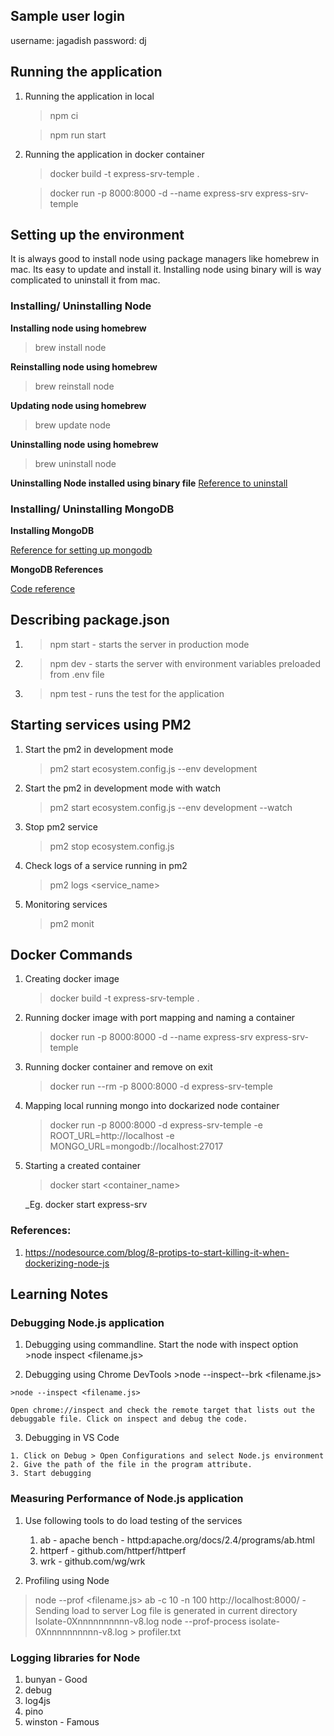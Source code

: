 ## Sample user login
username: jagadish
password: dj

## **Running the application** ##

1. Running the application in local
    > npm ci
    
    > npm run start

2. Running the application in docker container
	> docker build -t express-srv-temple .

	> docker run -p 8000:8000 -d --name express-srv express-srv-temple


## **Setting up the environment** ##

It is always good to install node using package managers like homebrew in mac. Its easy to update and install it. Installing node using binary will is way complicated to uninstall it from mac.

### **Installing/ Uninstalling Node** ###

**Installing node using homebrew**
  >brew install node

**Reinstalling node using homebrew**
  >brew reinstall node

**Updating node using homebrew**
  >brew update node

**Uninstalling node using homebrew**
  >brew uninstall node

**Uninstalling Node installed using binary file**
  [Reference to uninstall](https://stackabuse.com/how-to-uninstall-node-js-from-mac-osx/)


### **Installing/ Uninstalling MongoDB** ###

**Installing MongoDB**

  [Reference for setting up mongodb](https://docs.mongodb.com/manual/tutorial/install-mongodb-on-os-x/)

**MongoDB References**

  [Code reference](https://mongodb.github.io/node-mongodb-native/driver-articles/mongoclient.html)

## **Describing package.json** ##

1. >npm start - starts the server in production mode
2. >npm dev - starts the server with environment variables preloaded from .env file
3. >npm test - runs the test for the application


## **Starting services using PM2** ##
1. Start the pm2 in development mode
    >pm2 start ecosystem.config.js --env development
2. Start the pm2 in development mode with watch
    >pm2 start ecosystem.config.js --env development --watch
3. Stop pm2 service
    >pm2 stop ecosystem.config.js
4. Check logs of a service running in pm2
    >pm2 logs <service_name>
5. Monitoring services
    >pm2 monit

## **Docker Commands** ##

1. Creating docker image
	>docker build -t express-srv-temple .

2. Running docker image with port mapping and naming a container
	>docker run -p 8000:8000 -d --name express-srv express-srv-temple

3. Running docker container and remove on exit
	>docker run --rm -p 8000:8000 -d express-srv-temple

4. Mapping local running mongo into dockarized node container
	>docker run -p 8000:8000 -d express-srv-temple -e ROOT_URL=http://localhost -e MONGO_URL=mongodb://localhost:27017

5. Starting a created container
	>docker start <container_name>

	_Eg. docker start express-srv

  ### References: 
  1. https://nodesource.com/blog/8-protips-to-start-killing-it-when-dockerizing-node-js

  ## **Learning Notes** ##

  ### **Debugging Node.js application** ###
  1. Debugging using commandline. Start the node with inspect option
    >node inspect <filename.js>

  2. Debugging using Chrome DevTools
    >node --inspect--brk <filename.js>

    >node --inspect <filename.js>

    Open chrome://inspect and check the remote target that lists out the debuggable file. Click on inspect and debug the code.

  3. Debugging in VS Code

    1. Click on Debug > Open Configurations and select Node.js environment
    2. Give the path of the file in the program attribute.
    3. Start debugging


### **Measuring Performance of Node.js application** ###
  1. Use following tools to do load testing of the services
      1. ab - apache bench - httpd:apache.org/docs/2.4/programs/ab.html
      2. httperf - github.com/httperf/httperf
      3. wrk - github.com/wg/wrk

  2. Profiling using Node
  >node --prof <filename.js>
  >ab -c 10 -n 100 http://localhost:8000/<route> - Sending load to server
  Log file is generated in current directory
  Isolate-0Xnnnnnnnnnn-v8.log
  >node --prof-process isolate-0Xnnnnnnnnnn-v8.log > profiler.txt


  ### **Logging libraries for Node** ###
  1. bunyan - Good
  2. debug
  3. log4js
  4. pino
  5. winston - Famous